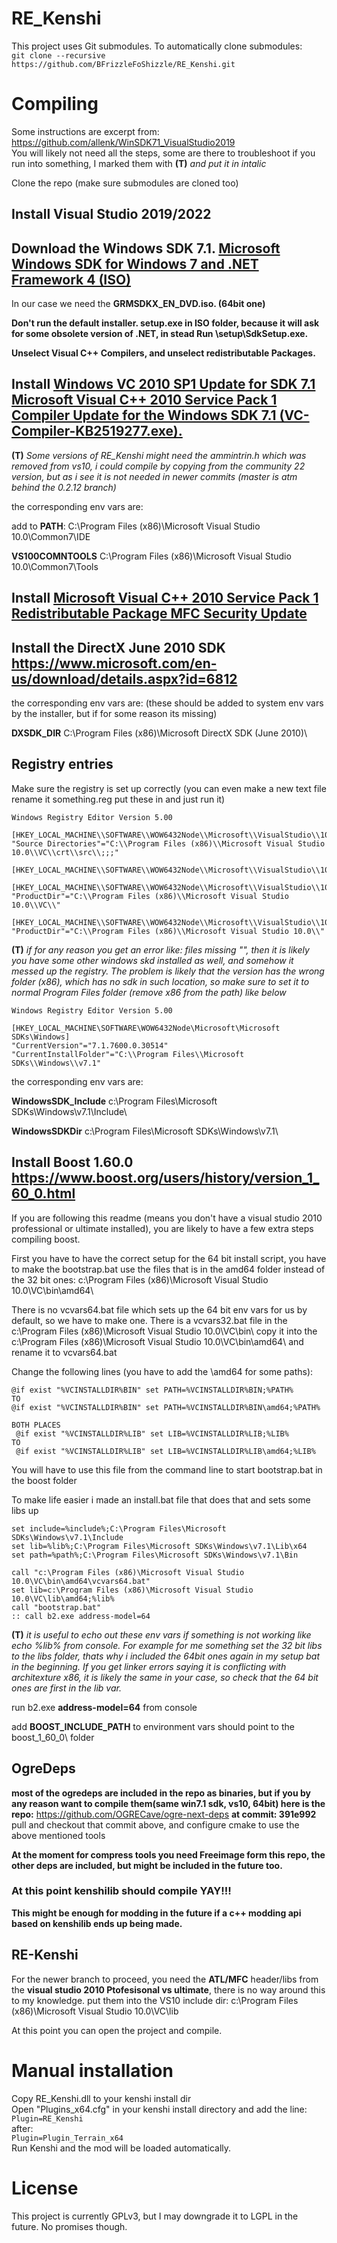 # RE_Kenshi
This project uses Git submodules. To automatically clone submodules:  
`git clone --recursive https://github.com/BFrizzleFoShizzle/RE_Kenshi.git`  

# Compiling
Some instructions are excerpt from: https://github.com/allenk/WinSDK71_VisualStudio2019  
You will likely not need all the steps, some are there to troubleshoot if you run into something, I marked them with **(T)** *and put it in intalic*

Clone the repo (make sure submodules are cloned too)  

## Install Visual Studio 2019/2022

## Download the Windows SDK 7.1. [Microsoft Windows SDK for Windows 7 and .NET Framework 4 (ISO)](https://www.microsoft.com/en-us/download/details.aspx?id=8442)

In our case we need the **GRMSDKX_EN_DVD.iso. (64bit one)**

**Don't run the default installer. setup.exe in ISO folder, because it will ask for some obsolete version of .NET, in stead Run \setup\SdkSetup.exe.**

**Unselect Visual C++ Compilers, and unselect redistributable Packages.**

## Install [Windows VC 2010 SP1 Update for SDK 7.1 Microsoft Visual C++ 2010 Service Pack 1 Compiler Update for the Windows SDK 7.1 (VC-Compiler-KB2519277.exe).](https://www.microsoft.com/en-US/download/details.aspx?id=4422)

**(T)** *Some versions of RE_Kenshi might need the ammintrin.h which was removed from vs10, i could compile by copying from the community 22 version, but as i see it is not needed in newer commits (master is atm behind the 0.2.12 branch)*

the corresponding env vars are:

add to **PATH**: C:\Program Files (x86)\Microsoft Visual Studio 10.0\Common7\IDE

**VS100COMNTOOLS** C:\Program Files (x86)\Microsoft Visual Studio 10.0\Common7\Tools


## Install [Microsoft Visual C++ 2010 Service Pack 1 Redistributable Package MFC Security Update](https://www.microsoft.com/en-us/download/details.aspx?id=26999)

## Install the DirectX June 2010 SDK https://www.microsoft.com/en-us/download/details.aspx?id=6812  

the corresponding env vars are: (these should be added to system env vars by the installer, but if for some reason its missing)

**DXSDK_DIR** C:\Program Files (x86)\Microsoft DirectX SDK (June 2010)\

## Registry entries
Make sure the registry is set up correctly (you can even make a new text file rename it something.reg put these in and just run it)
```
Windows Registry Editor Version 5.00

[HKEY_LOCAL_MACHINE\\SOFTWARE\\WOW6432Node\\Microsoft\\VisualStudio\\10.0]
"Source Directories"="C:\\Program Files (x86)\\Microsoft Visual Studio 10.0\\VC\\crt\\src\\;;;"

[HKEY_LOCAL_MACHINE\\SOFTWARE\\WOW6432Node\\Microsoft\\VisualStudio\\10.0\\Setup]

[HKEY_LOCAL_MACHINE\\SOFTWARE\\WOW6432Node\\Microsoft\\VisualStudio\\10.0\\Setup\\VC]
"ProductDir"="C:\\Program Files (x86)\\Microsoft Visual Studio 10.0\\VC\\"

[HKEY_LOCAL_MACHINE\\SOFTWARE\\WOW6432Node\\Microsoft\\VisualStudio\\10.0\\Setup\\VS]
"ProductDir"="C:\\Program Files (x86)\\Microsoft Visual Studio 10.0\\"
```

**(T)** *if for any reason you get an error like: files missing "",
then it is likely you have some other windows skd installed as well, and somehow it messed up the registry.
The problem is likely that the version has the wrong folder (x86), which has no sdk in such location, so make sure to set it to normal Program Files folder (remove x86 from the path) like below*
```
Windows Registry Editor Version 5.00

[HKEY_LOCAL_MACHINE\SOFTWARE\WOW6432Node\Microsoft\Microsoft SDKs\Windows]
"CurrentVersion"="7.1.7600.0.30514"
"CurrentInstallFolder"="C:\\Program Files\\Microsoft SDKs\\Windows\\v7.1"
```

the corresponding env vars are:

**WindowsSDK_Include** c:\Program Files\Microsoft SDKs\Windows\v7.1\Include\

**WindowsSDKDir** c:\Program Files\Microsoft SDKs\Windows\v7.1\

## Install Boost 1.60.0 https://www.boost.org/users/history/version_1_60_0.html  
If you are following this readme (means you don't have a visual studio 2010 professional or ultimate installed), you are likely to have a few extra steps compiling boost.

First you have to have the correct setup for the 64 bit install script, you have to make the bootstrap.bat use the files that is in the amd64 folder instead of the 32 bit ones:
c:\Program Files (x86)\Microsoft Visual Studio 10.0\VC\bin\amd64\

There is no vcvars64.bat file which sets up the 64 bit env vars for us by default, so we have to make one.
There is a vcvars32.bat file in the c:\Program Files (x86)\Microsoft Visual Studio 10.0\VC\bin\ copy it into the c:\Program Files (x86)\Microsoft Visual Studio 10.0\VC\bin\amd64\ and rename it to vcvars64.bat

Change the following lines (you have to add the \amd64 for some paths):

```
@if exist "%VCINSTALLDIR%BIN" set PATH=%VCINSTALLDIR%BIN;%PATH%
TO
@if exist "%VCINSTALLDIR%BIN" set PATH=%VCINSTALLDIR%BIN\amd64;%PATH%

BOTH PLACES
 @if exist "%VCINSTALLDIR%LIB" set LIB=%VCINSTALLDIR%LIB;%LIB%
TO
 @if exist "%VCINSTALLDIR%LIB" set LIB=%VCINSTALLDIR%LIB\amd64;%LIB%
``` 
You will have to use this file from the command line to start bootstrap.bat in the boost folder

To make life easier i made an install.bat file that does that and sets some libs up

```
set include=%include%;C:\Program Files\Microsoft SDKs\Windows\v7.1\Include
set lib=%lib%;C:\Program Files\Microsoft SDKs\Windows\v7.1\Lib\x64
set path=%path%;C:\Program Files\Microsoft SDKs\Windows\v7.1\Bin

call "c:\Program Files (x86)\Microsoft Visual Studio 10.0\VC\bin\amd64\vcvars64.bat"
set lib=c:\Program Files (x86)\Microsoft Visual Studio 10.0\VC\lib\amd64;%lib%
call "bootstrap.bat"
:: call b2.exe address-model=64
```

**(T)** *it is useful to echo out these env vars if something is not working like echo %lib% from console.
For example for me something set the 32 bit libs to the libs folder, thats why i included the 64bit ones again in my setup bat in the beginning.
If you get linker errors saying it is conflicting with architexture x86, it is likely the same in your case, so check that the 64 bit ones are first in the lib var.*

run b2.exe **address-model=64** from console

add **BOOST_INCLUDE_PATH** to environment vars should point to the boost_1_60_0\ folder

## OgreDeps
**most of the ogredeps are included in the repo as binaries, but if you by any reason want to compile them(same win7.1 sdk, vs10, 64bit) here is the repo:**
https://github.com/OGRECave/ogre-next-deps **at commit: 391e992**
pull and checkout that commit above, and configure cmake to use the above mentioned tools

**At the moment for compress tools you need Freeimage form this repo, the other deps are included, but might be included in the future too.**

### At this point kenshilib should compile YAY!!!
**This might be enough for modding in the future if a c++ modding api based on kenshilib ends up being made.**

## RE-Kenshi
For the newer branch to proceed, you need the **ATL/MFC** header/libs from the **visual studio 2010 Ptofesisonal vs ultimate**, there is no way around this to my knowledge.
put them into the VS10 include dir: c:\Program Files (x86)\Microsoft Visual Studio 10.0\VC\lib

At this point you can open the project and compile.

# Manual installation
Copy RE_Kenshi.dll to your kenshi install dir  
Open "Plugins_x64.cfg" in your kenshi install directory and add the line:  
`Plugin=RE_Kenshi`  
after:  
`Plugin=Plugin_Terrain_x64`  
Run Kenshi and the mod will be loaded automatically.  

# License
This project is currently GPLv3, but I may downgrade it to LGPL in the future. No promises though.

